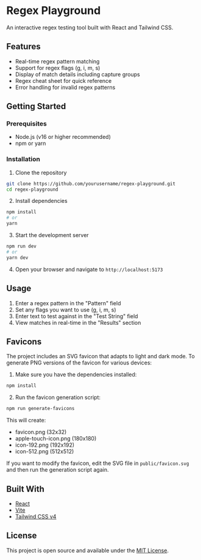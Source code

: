 # Regex Playground

An interactive regex testing tool built with React and Tailwind CSS.

## Features

- Real-time regex pattern matching
- Support for regex flags (g, i, m, s)
- Display of match details including capture groups
- Regex cheat sheet for quick reference
- Error handling for invalid regex patterns

## Getting Started

### Prerequisites

- Node.js (v16 or higher recommended)
- npm or yarn

### Installation

1. Clone the repository
```bash
git clone https://github.com/yourusername/regex-playground.git
cd regex-playground
```

2. Install dependencies
```bash
npm install
# or
yarn
```

3. Start the development server
```bash
npm run dev
# or
yarn dev
```

4. Open your browser and navigate to `http://localhost:5173`

## Usage

1. Enter a regex pattern in the "Pattern" field
2. Set any flags you want to use (g, i, m, s)
3. Enter text to test against in the "Test String" field
4. View matches in real-time in the "Results" section

## Favicons

The project includes an SVG favicon that adapts to light and dark mode. To generate PNG versions of the favicon for various devices:

1. Make sure you have the dependencies installed:
```bash
npm install
```

2. Run the favicon generation script:
```bash
npm run generate-favicons
```

This will create:
- favicon.png (32x32)
- apple-touch-icon.png (180x180)
- icon-192.png (192x192)
- icon-512.png (512x512)

If you want to modify the favicon, edit the SVG file in `public/favicon.svg` and then run the generation script again.

## Built With

- [React](https://reactjs.org/)
- [Vite](https://vitejs.dev/)
- [Tailwind CSS v4](https://tailwindcss.com/)

## License

This project is open source and available under the [MIT License](LICENSE).
